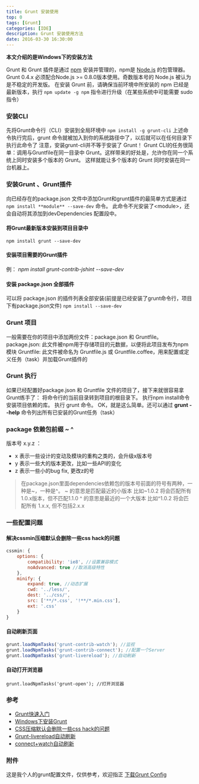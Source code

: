 ```yaml
---
title: Grunt 安装使用
top: 0
tags: [Grunt]
categories: [IDE]
description: Grunt 安装使用方法
date: 2016-03-30 16:30:00
---
```


**本文介绍的是Windows下的安装方法**

Grunt 和 Grunt 插件是通过 [npm](https://www.npmjs.com/) 安装并管理的，npm是 [Node.js](https://nodejs.org/en/) 的包管理器。
Grunt 0.4.x 必须配合Node.js >= 0.8.0版本使用。奇数版本号的 Node.js 被认为是不稳定的开发版。
在安装 Grunt 前，请确保当前环境中所安装的 npm 已经是最新版本，执行 `npm update -g npm` 指令进行升级（在某些系统中可能需要 sudo 指令）

<!--more-->



### 安装CLI
先将Grunt命令行（CLI）安装到全局环境中
`npm install -g grunt-cli`
上述命令执行完后，grunt 命令就被加入到你的系统路径中了，以后就可以在任何目录下执行此命令了
注意，安装grunt-cli并不等于安装了 Grunt！
Grunt CLI的任务很简单：调用与Gruntfile在同一目录中 Grunt。这样带来的好处是，允许你在同一个系统上同时安装多个版本的 Grunt。
这样就能让多个版本的 Grunt 同时安装在同一台机器上。



### 安装Grunt 、Grunt插件
向已经存在的package.json 文件中添加Grunt和grunt插件的最简单方式是通过 `npm install **module** --save-dev` 命令。
此命令不光安装了&lt;module&gt;，还会自动将其添加到devDependencies 配置段中。

#### 将Grunt最新版本安装到项目目录中
`npm install grunt --save-dev`

#### 安装项目需要的Grunt插件
例： _npm install grunt-contrib-jshint --save-dev_

#### 安装 package.json 全部插件
可以将 package.json 的插件列表全部安装(前提是已经安装了grunt命令行，项目下有package.json文件)
`npm install --save-dev`



### Grunt 项目
一般需要在你的项目中添加两份文件：package.json 和 Gruntfile。
package.json: 此文件被npm用于存储项目的元数据，以便将此项目发布为npm模块
Gruntfile: 此文件被命名为 Gruntfile.js 或 Gruntfile.coffee，用来配置或定义任务（task）并加载Grunt插件的



### Grunt 执行
如果已经配置好package.json 和 Gruntfile 文件的项目了，接下来就很容易拿Grunt练手了：
将命令行的当前目录转到项目的根目录下。
执行npm install命令安装项目依赖的库。
执行 grunt 命令。
OK，就是这么简单。还可以通过 **grunt --help** 命令列出所有已安装的Grunt任务（task）



### package 依赖包前缀 **~ ^**
版本号 x.y.z ：
- x 表示一些设计的变动及模块的重构之类的，会升级x版本号
- y 表示一些大的版本更改，比如一些API的变化
- z 表示一些小的bug fix, 更改z的号

> 在package.json里面dependencies依赖包的版本号前面的符号有两种，一种是~，一种是^。
~ 的意思是匹配最近的小版本 比如~1.0.2 将会匹配所有 1.0.x版本，但不匹配1.1.0
^ 的意思是最近的一个大版本 比如^1.0.2 将会匹配所有 1.x.x, 但不包括2.x.x



### 一些配置问题

#### 解决cssmin压缩默认会删除一些css hack的问题
``` js
cssmin: {
    options: {
        compatibility: 'ie8', //设置兼容模式
        noAdvanced: true //取消高级特性
    },
    minify: {
        expand: true, //动态扩展
        cwd: '../less/',
        dest: '../css/',
        src: ['**/*.css', '!**/*.min.css'],
        ext: '.css'
    }
}
```


#### 自动刷新页面
``` js
grunt.loadNpmTasks('grunt-contrib-watch'); //监视
grunt.loadNpmTasks('grunt-contrib-connect'); //配置一个Server
grunt.loadNpmTasks('grunt-livereload'); //自动刷新
```

#### 自动打开浏览器
```
grunt.loadNpmTasks('grunt-open'); //打开浏览器
```


### 参考
- [Grunt快速入门](http://www.gruntjs.net/getting-started)
- [Windows下安装Grunt](http://jingyan.baidu.com/article/93f9803fe354ede0e46f5585.html)
- [CSS压缩默认会删除一些css hack的问题](http://blog.sina.com.cn/s/blog_14a13f7e10102vpbi.html)
- [Grunt-livereload自动刷新](http://www.bluesdream.com/blog/grunt-plugin-livereload-wysiwyg-editor.html)
- [connect+watch自动刷新](http://www.cnblogs.com/guyunxiang/p/4108764.html)



### 附件
这是我个人的grunt配置文件，仅供参考，欢迎指正
[下载Grunt Config](/examples/ide/grunt/grunt-config.zip)